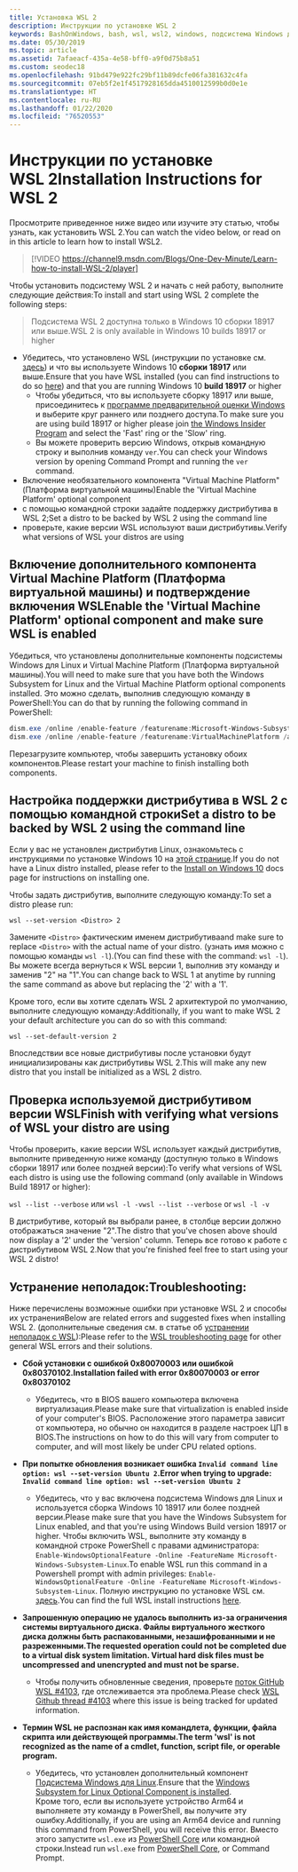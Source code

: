 ```yaml
---
title: Установка WSL 2
description: Инструкции по установке WSL 2
keywords: BashOnWindows, bash, wsl, wsl2, windows, подсистема Windows для Linux, windowssubsystem, ubuntu, debian, suse, windows 10, установка
ms.date: 05/30/2019
ms.topic: article
ms.assetid: 7afaeacf-435a-4e58-bff0-a9f0d75b8a51
ms.custom: seodec18
ms.openlocfilehash: 91bd479e922fc29bf11b89dcfe06fa381632c4fa
ms.sourcegitcommit: 07eb5f2e1f4517928165dda4510012599b0d0e1e
ms.translationtype: HT
ms.contentlocale: ru-RU
ms.lasthandoff: 01/22/2020
ms.locfileid: "76520553"
---
```

# <a name="installation-instructions-for-wsl-2"></a><span data-ttu-id="0054e-104">Инструкции по установке WSL 2</span><span class="sxs-lookup"><span data-stu-id="0054e-104">Installation Instructions for WSL 2</span></span>

<span data-ttu-id="0054e-105">Просмотрите приведенное ниже видео или изучите эту статью, чтобы узнать, как установить WSL 2.</span><span class="sxs-lookup"><span data-stu-id="0054e-105">You can watch the video below, or read on in this article to learn how to install WSL2.</span></span> 

> [!VIDEO https://channel9.msdn.com/Blogs/One-Dev-Minute/Learn-how-to-install-WSL-2/player]

<span data-ttu-id="0054e-106">Чтобы установить подсистему WSL 2 и начать с ней работу, выполните следующие действия:</span><span class="sxs-lookup"><span data-stu-id="0054e-106">To install and start using WSL 2 complete the following steps:</span></span>

> <span data-ttu-id="0054e-107">Подсистема WSL 2 доступна только в Windows 10 сборки 18917 или выше.</span><span class="sxs-lookup"><span data-stu-id="0054e-107">WSL 2 is only available in Windows 10 builds 18917 or higher</span></span>

- <span data-ttu-id="0054e-108">Убедитесь, что установлено WSL (инструкции по установке см. [здесь](./install-win10.md)) и что вы используете Windows 10 **сборки 18917** или выше.</span><span class="sxs-lookup"><span data-stu-id="0054e-108">Ensure that you have WSL installed (you can find instructions to do so [here](./install-win10.md)) and that you are running Windows 10 **build 18917** or higher</span></span>
   - <span data-ttu-id="0054e-109">Чтобы убедиться, что вы используете сборку 18917 или выше, присоединитесь к [программе предварительной оценки Windows](https://insider.windows.com/en-us/) и выберите круг раннего или позднего доступа.</span><span class="sxs-lookup"><span data-stu-id="0054e-109">To make sure you are using build 18917 or higher please join [the Windows Insider Program](https://insider.windows.com/en-us/) and select the 'Fast' ring or the 'Slow' ring.</span></span> 
   - <span data-ttu-id="0054e-110">Вы можете проверить версию Windows, открыв командную строку и выполнив команду `ver`.</span><span class="sxs-lookup"><span data-stu-id="0054e-110">You can check your Windows version by opening Command Prompt and running the `ver` command.</span></span>
- <span data-ttu-id="0054e-111">Включение необязательного компонента "Virtual Machine Platform" (Платформа виртуальной машины)</span><span class="sxs-lookup"><span data-stu-id="0054e-111">Enable the 'Virtual Machine Platform' optional component</span></span>
- <span data-ttu-id="0054e-112">с помощью командной строки задайте поддержку дистрибутива в WSL 2;</span><span class="sxs-lookup"><span data-stu-id="0054e-112">Set a distro to be backed by WSL 2 using the command line</span></span>
- <span data-ttu-id="0054e-113">проверьте, какие версии WSL используют ваши дистрибутивы.</span><span class="sxs-lookup"><span data-stu-id="0054e-113">Verify what versions of WSL your distros are using</span></span>

## <a name="enable-the-virtual-machine-platform-optional-component-and-make-sure-wsl-is-enabled"></a><span data-ttu-id="0054e-114">Включение дополнительного компонента Virtual Machine Platform (Платформа виртуальной машины) и подтверждение включения WSL</span><span class="sxs-lookup"><span data-stu-id="0054e-114">Enable the 'Virtual Machine Platform' optional component and make sure WSL is enabled</span></span>

<span data-ttu-id="0054e-115">Убедиться, что установлены дополнительные компоненты подсистемы Windows для Linux и Virtual Machine Platform (Платформа виртуальной машины).</span><span class="sxs-lookup"><span data-stu-id="0054e-115">You will need to make sure that you have both the Windows Subsystem for Linux and the Virtual Machine Platform optional components installed.</span></span> <span data-ttu-id="0054e-116">Это можно сделать, выполнив следующую команду в PowerShell:</span><span class="sxs-lookup"><span data-stu-id="0054e-116">You can do that by running the following command in PowerShell:</span></span> 

```powershell
dism.exe /online /enable-feature /featurename:Microsoft-Windows-Subsystem-Linux /all /norestart
dism.exe /online /enable-feature /featurename:VirtualMachinePlatform /all /norestart
```

<span data-ttu-id="0054e-117">Перезагрузите компьютер, чтобы завершить установку обоих компонентов.</span><span class="sxs-lookup"><span data-stu-id="0054e-117">Please restart your machine to finish installing both components.</span></span>


## <a name="set-a-distro-to-be-backed-by-wsl-2-using-the-command-line"></a><span data-ttu-id="0054e-118">Настройка поддержки дистрибутива в WSL 2 с помощью командной строки</span><span class="sxs-lookup"><span data-stu-id="0054e-118">Set a distro to be backed by WSL 2 using the command line</span></span>

<span data-ttu-id="0054e-119">Если у вас не установлен дистрибутив Linux, ознакомьтесь с инструкциями по установке Windows 10 на [этой странице](./install-win10.md#install-your-linux-distribution-of-choice).</span><span class="sxs-lookup"><span data-stu-id="0054e-119">If you do not have a Linux distro installed, please refer to the [Install on Windows 10](./install-win10.md#install-your-linux-distribution-of-choice) docs page for instructions on installing one.</span></span> 

<span data-ttu-id="0054e-120">Чтобы задать дистрибутив, выполните следующую команду:</span><span class="sxs-lookup"><span data-stu-id="0054e-120">To set a distro please run:</span></span> 

```
wsl --set-version <Distro> 2
```

<span data-ttu-id="0054e-121">Замените `<Distro>` фактическим именем дистрибутива</span><span class="sxs-lookup"><span data-stu-id="0054e-121">and make sure to replace `<Distro>` with the actual name of your distro.</span></span> <span data-ttu-id="0054e-122">(узнать имя можно с помощью команды `wsl -l`).</span><span class="sxs-lookup"><span data-stu-id="0054e-122">(You can find these with the command: `wsl -l`).</span></span> <span data-ttu-id="0054e-123">Вы можете всегда вернуться к WSL версии 1, выполнив эту команду и заменив "2" на "1".</span><span class="sxs-lookup"><span data-stu-id="0054e-123">You can change back to WSL 1 at anytime by running the same command as above but replacing the '2' with a '1'.</span></span>

<span data-ttu-id="0054e-124">Кроме того, если вы хотите сделать WSL 2 архитектурой по умолчанию, выполните следующую команду:</span><span class="sxs-lookup"><span data-stu-id="0054e-124">Additionally, if you want to make WSL 2 your default architecture you can do so with this command:</span></span>

```
wsl --set-default-version 2
```

<span data-ttu-id="0054e-125">Впоследствии все новые дистрибутивы после установки будут инициализированы как дистрибутивы WSL 2.</span><span class="sxs-lookup"><span data-stu-id="0054e-125">This will make any new distro that you install be initialized as a WSL 2 distro.</span></span>

## <a name="finish-with-verifying-what-versions-of-wsl-your-distro-are-using"></a><span data-ttu-id="0054e-126">Проверка используемой дистрибутивом версии WSL</span><span class="sxs-lookup"><span data-stu-id="0054e-126">Finish with verifying what versions of WSL your distro are using</span></span>

<span data-ttu-id="0054e-127">Чтобы проверить, какие версии WSL использует каждый дистрибутив, выполните приведенную ниже команду (доступную только в Windows сборки 18917 или более поздней версии):</span><span class="sxs-lookup"><span data-stu-id="0054e-127">To verify what versions of WSL each distro is using use the following command (only available in Windows Build 18917 or higher):</span></span>

<span data-ttu-id="0054e-128">`wsl --list --verbose` или `wsl -l -v`</span><span class="sxs-lookup"><span data-stu-id="0054e-128">`wsl --list --verbose` or `wsl -l -v`</span></span>

<span data-ttu-id="0054e-129">В дистрибутиве, который вы выбрали ранее, в столбце версии должно отображаться значение "2".</span><span class="sxs-lookup"><span data-stu-id="0054e-129">The distro that you've chosen above should now display a '2' under the 'version' column.</span></span> <span data-ttu-id="0054e-130">Теперь все готово к работе с дистрибутивом WSL 2.</span><span class="sxs-lookup"><span data-stu-id="0054e-130">Now that you're finished feel free to start using your WSL 2 distro!</span></span> 

## <a name="troubleshooting"></a><span data-ttu-id="0054e-131">Устранение неполадок:</span><span class="sxs-lookup"><span data-stu-id="0054e-131">Troubleshooting:</span></span> 

<span data-ttu-id="0054e-132">Ниже перечислены возможные ошибки при установке WSL 2 и способы их устранения</span><span class="sxs-lookup"><span data-stu-id="0054e-132">Below are related errors and suggested fixes when installing WSL 2.</span></span> <span data-ttu-id="0054e-133">(дополнительные сведения см. в статье об [устранении неполадок с WSL](troubleshooting.md)):</span><span class="sxs-lookup"><span data-stu-id="0054e-133">Please refer to the [WSL troubleshooting page](troubleshooting.md) for other general WSL errors and their solutions.</span></span>

* <span data-ttu-id="0054e-134">**Сбой установки с ошибкой 0x80070003 или ошибкой 0x80370102.**</span><span class="sxs-lookup"><span data-stu-id="0054e-134">**Installation failed with error 0x80070003 or error 0x80370102**</span></span>
    * <span data-ttu-id="0054e-135">Убедитесь, что в BIOS вашего компьютера включена виртуализация.</span><span class="sxs-lookup"><span data-stu-id="0054e-135">Please make sure that virtualization is enabled inside of your computer's BIOS.</span></span> <span data-ttu-id="0054e-136">Расположение этого параметра зависит от компьютера, но обычно он находится в разделе настроек ЦП в BIOS.</span><span class="sxs-lookup"><span data-stu-id="0054e-136">The instructions on how to do this will vary from computer to computer, and will most likely be under CPU related options.</span></span>
   
* <span data-ttu-id="0054e-137">**При попытке обновления возникает ошибка `Invalid command line option: wsl --set-version Ubuntu 2`.**</span><span class="sxs-lookup"><span data-stu-id="0054e-137">**Error when trying to upgrade: `Invalid command line option: wsl --set-version Ubuntu 2`**</span></span>
    * <span data-ttu-id="0054e-138">Убедитесь, что у вас включена подсистема Windows для Linux и используется сборка Windows 10 18917 или более поздней версии.</span><span class="sxs-lookup"><span data-stu-id="0054e-138">Please make sure that you have the Windows Subsystem for Linux enabled, and that you're using Windows Build version 18917 or higher.</span></span> <span data-ttu-id="0054e-139">Чтобы включить WSL, выполните эту команду в командной строке PowerShell с правами администратора: `Enable-WindowsOptionalFeature -Online -FeatureName Microsoft-Windows-Subsystem-Linux`.</span><span class="sxs-lookup"><span data-stu-id="0054e-139">To enable WSL run this command in a Powershell prompt with admin privileges: `Enable-WindowsOptionalFeature -Online -FeatureName Microsoft-Windows-Subsystem-Linux`.</span></span> <span data-ttu-id="0054e-140">Полную инструкцию по установке WSL см. [здесь](./install-win10.md).</span><span class="sxs-lookup"><span data-stu-id="0054e-140">You can find the full WSL install instructions [here](./install-win10.md).</span></span>

* <span data-ttu-id="0054e-141">**Запрошенную операцию не удалось выполнить из-за ограничения системы виртуального диска. Файлы виртуального жесткого диска должны быть распакованными, незашифрованными и не разреженными.**</span><span class="sxs-lookup"><span data-stu-id="0054e-141">**The requested operation could not be completed due to a virtual disk system limitation. Virtual hard disk files must be uncompressed and unencrypted and must not be sparse.**</span></span>
    * <span data-ttu-id="0054e-142">Чтобы получить обновленные сведения, проверьте [поток GitHub WSL #4103](https://github.com/microsoft/WSL/issues/4103), где отслеживается эта проблема.</span><span class="sxs-lookup"><span data-stu-id="0054e-142">Please check [WSL Github thread #4103](https://github.com/microsoft/WSL/issues/4103) where this issue is being tracked for updated information.</span></span>

* <span data-ttu-id="0054e-143">**Термин WSL не распознан как имя командлета, функции, файла скрипта или действующей программы.**</span><span class="sxs-lookup"><span data-stu-id="0054e-143">**The term 'wsl' is not recognized as the name of a cmdlet, function, script file, or operable program.**</span></span> 
    * <span data-ttu-id="0054e-144">Убедитесь, что установлен дополнительный компонент [Подсистема Windows для Linux](./wsl2-install.md#enable-the-virtual-machine-platform-optional-component-and-make-sure-wsl-is-enabled).</span><span class="sxs-lookup"><span data-stu-id="0054e-144">Ensure that the [Windows Subsystem for Linux Optional Component is installed](./wsl2-install.md#enable-the-virtual-machine-platform-optional-component-and-make-sure-wsl-is-enabled).</span></span><br> <span data-ttu-id="0054e-145">Кроме того, если вы используете устройство Arm64 и выполняете эту команду в PowerShell, вы получите эту ошибку.</span><span class="sxs-lookup"><span data-stu-id="0054e-145">Additionally, if you are using an Arm64 device and running this command from PowerShell, you will receive this error.</span></span> <span data-ttu-id="0054e-146">Вместо этого запустите `wsl.exe` из [PowerShell Core](https://docs.microsoft.com/en-us/powershell/scripting/install/installing-powershell-core-on-windows?view=powershell-6) или командной строки.</span><span class="sxs-lookup"><span data-stu-id="0054e-146">Instead run `wsl.exe` from [PowerShell Core](https://docs.microsoft.com/en-us/powershell/scripting/install/installing-powershell-core-on-windows?view=powershell-6), or Command Prompt.</span></span> 
